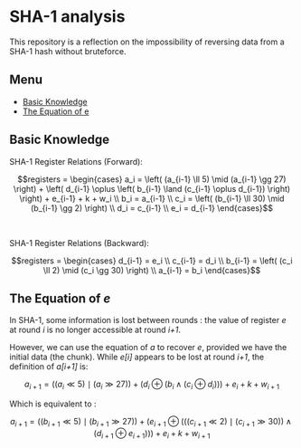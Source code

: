 # SHA-1 analysis

This repository is a reflection on the impossibility of reversing data from a SHA-1 hash without bruteforce.
## Menu
 - [Basic Knowledge](#basic-knowledge)
 - [The Equation of e](#the-equation-of-e)

## Basic Knowledge

SHA-1 Register Relations (Forward):
```math
registers = 
\begin{cases}
a_i = \left( (a_{i-1} \ll 5) \mid (a_{i-1} \gg 27) \right) + \left( d_{i-1} \oplus \left( b_{i-1} \land (c_{i-1} \oplus d_{i-1}) \right) \right) + e_{i-1} + k + w_i \\
b_i = a_{i-1} \\
c_i = \left( (b_{i-1} \ll 30) \mid (b_{i-1} \gg 2) \right) \\
d_i = c_{i-1} \\
e_i = d_{i-1}
\end{cases}
```
<br>

SHA-1 Register Relations (Backward):
```math
registers =
\begin{cases}
d_{i-1} = e_i \\
c_{i-1} = d_i \\
b_{i-1} = \left( (c_i \ll 2) \mid (c_i \gg 30) \right) \\
a_{i-1} = b_i
\end{cases}
```
## The Equation of *e*

In SHA-1, some information is lost between rounds : the value of register *e* at round *i* is no longer accessible at round *i+1*.

However, we can use the equation of *a* to recover *e*, provided we have the initial data (the chunk). While *e[i]* appears to be lost at round *i+1*, the definition of *a[i+1]* is:

```math
a_{i+1} = \left( (a_i \ll 5) \mid (a_i \gg 27) \right) + \left( d_i \oplus \left( b_i \land (c_i \oplus d_i) \right) \right) + e_i + k + w_{i+1}
```

Which is equivalent to :

```math
a_{i+1} = \left( (b_{i+1} \ll 5) \mid (b_{i+1} \gg 27) \right) + \left( e_{i+1} \oplus \left( \left( (c_{i+1} \ll 2) \mid (c_{i+1} \gg 30) \right) \land (d_{i+1} \oplus e_{i+1}) \right) \right) + e_i + k + w_{i+1}
```